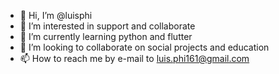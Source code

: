 - 👋 Hi, I’m @luisphi
- 👀 I’m interested in support and collaborate
- 🌱 I’m currently learning python and flutter
- 💞️ I’m looking to collaborate on social projects and education
- 📫 How to reach me by e-mail to luis.phi161@gmail.com

<!---
luisphi/luisphi is a ✨ special ✨ repository because its `README.md` (this file) appears on your GitHub profile.
You can click the Preview link to take a look at your changes.
--->
